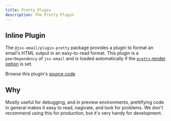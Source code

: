 ```yaml
---
title: Pretty Plugin
description: The Pretty Plugin
---
```


## Inline Plugin

The `@jsx-email/plugin-pretty` package provides a plugin to format an email's HTML output in an easy-to-read format. This plugin is a `peerDependency` of `jsx-email` and is loaded automatically if the [`pretty` render option](https://jsx.email/docs/core/render#method-options) is set.

Browse this plugin's [source code](https://github.com/shellscape/jsx-email/blob/main/packages/plugin-pretty)

## Why

Mostly useful for debugging, and in preview environments, prettifying code in general makes it easy to read, nagivate, and look for problems. We don't recommend using this for production, but it's very handy for development.
